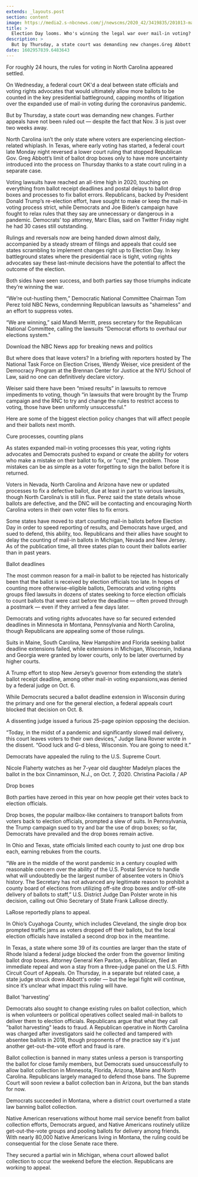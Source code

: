 ```yaml
--- 
extends: _layouts.post 
section: content 
image: https://media2.s-nbcnews.com/j/newscms/2020_42/3419835/201013-mail-in-ballots-mn-1430_b3e1aa164e5307355612be786c00530a.nbcnews-fp-1200-630.JPG 
title: > 
  Election Day looms. Who's winning the legal war over mail-in voting? 
description: > 
  But by Thursday, a state court was demanding new changes.Greg Abbott’s limit of ballot drop boxes only to have more uncertainty introduced into the process on Thursday thanks to a state court ruling in a separate case.Voting lawsuits have reached an all-time high in 2020, touching on everything from ballot receipt deadlines and postal delays to ballot drop boxes and processes to fix ballot errors.A Trump effort to stop New Jersey’s governor from extending the state’s ballot receipt deadline, among other mail-in voting expansions,was denied by a federal judge on Oct. 6.They secured a partial win in Michigan, whena court allowed ballot collection to occur the weekend before the election. 
date: 1602957839.6483643 
--- 
```

For roughly 24 hours, the rules for voting in North Carolina appeared settled.

On Wednesday, a federal court OK'd a deal between state officials and voting rights advocates that would ultimately allow more ballots to be counted in the key presidential battleground, capping months of litigation over the expanded use of mail-in voting during the coronavirus pandemic.

But by Thursday, a state court was demanding new changes. Further appeals have not been ruled out — despite the fact that Nov. 3 is just over two weeks away.

North Carolina isn’t the only state where voters are experiencing election-related whiplash. In Texas, where early voting has started, a federal court late Monday night reversed a lower court ruling that stopped Republican Gov. Greg Abbott’s limit of ballot drop boxes only to have more uncertainty introduced into the process on Thursday thanks to a state court ruling in a separate case.

Voting lawsuits have reached an all-time high in 2020, touching on everything from ballot receipt deadlines and postal delays to ballot drop boxes and processes to fix ballot errors. Republicans, backed by President Donald Trump’s re-election effort, have sought to make or keep the mail-in voting process strict, while Democrats and Joe Biden’s campaign have fought to relax rules that they say are unnecessary or dangerous in a pandemic. Democrats’ top attorney, Marc Elias, said on Twitter Friday night he had 30 cases still outstanding.

Rulings and reversals now are being handed down almost daily, accompanied by a steady stream of filings and appeals that could see states scrambling to implement changes right up to Election Day. In key battleground states where the presidential race is tight, voting rights advocates say these last-minute decisions have the potential to affect the outcome of the election.

Both sides have seen success, and both parties say those triumphs indicate they’re winning the war.

“We’re out-hustling them,” Democratic National Committee Chairman Tom Perez told NBC News, condemning Republican lawsuits as "shameless" and an effort to suppress votes.

“We are winning,” said Mandi Merritt, press secretary for the Republican National Committee, calling the lawsuits "Democrat efforts to overhaul our elections system."

Download the NBC News app for breaking news and politics

But where does that leave voters? In a briefing with reporters hosted by The National Task Force on Election Crises, Wendy Weiser, vice president of the Democracy Program at the Brennan Center for Justice at the NYU School of Law, said no one can definitively declare victory.

Weiser said there have been “mixed results” in lawsuits to remove impediments to voting, though “in lawsuits that were brought by the Trump campaign and the RNC to try and change the rules to restrict access to voting, those have been uniformly unsuccessful.”

Here are some of the biggest election policy changes that will affect people and their ballots next month.

Cure processes, counting plans

As states expanded mail-in voting processes this year, voting rights advocates and Democrats pushed to expand or create the ability for voters who make a mistake on their ballot to fix, or "cure," the problem. Those mistakes can be as simple as a voter forgetting to sign the ballot before it is returned.

Voters in Nevada, North Carolina and Arizona have new or updated processes to fix a defective ballot, due at least in part to various lawsuits, though North Carolina’s is still in flux. Perez said the state details whose ballots are defective, and the DNC will be contacting and encouraging North Carolina voters in their own voter files to fix errors.

Some states have moved to start counting mail-in ballots before Election Day in order to speed reporting of results, and Democrats have urged, and sued to defend, this ability, too. Republicans and their allies have sought to delay the counting of mail-in ballots in Michigan, Nevada and New Jersey. As of the publication time, all three states plan to count their ballots earlier than in past years.

Ballot deadlines

The most common reason for a mail-in ballot to be rejected has historically been that the ballot is received by election officials too late. In hopes of counting more otherwise-eligible ballots, Democrats and voting rights groups filed lawsuits in dozens of states seeking to force election officials to count ballots that were cast before the deadline — often proved through a postmark — even if they arrived a few days later.

Democrats and voting rights advocates have so far secured extended deadlines in Minnesota in Montana, Pennsylvania and North Carolina, though Republicans are appealing some of those rulings.

Suits in Maine, South Carolina, New Hampshire and Florida seeking ballot deadline extensions failed, while extensions in Michigan, Wisconsin, Indiana and Georgia were granted by lower courts, only to be later overturned by higher courts.

A Trump effort to stop New Jersey’s governor from extending the state’s ballot receipt deadline, among other mail-in voting expansions,was denied by a federal judge on Oct. 6.

While Democrats secured a ballot deadline extension in Wisconsin during the primary and one for the general election, a federal appeals court blocked that decision on Oct. 8.

A dissenting judge issued a furious 25-page opinion opposing the decision.

“Today, in the midst of a pandemic and significantly slowed mail delivery, this court leaves voters to their own devices,” Judge Ilana Rovner wrote in the dissent. “Good luck and G-d bless, Wisconsin. You are going to need it.”

Democrats have appealed the ruling to the U.S. Supreme Court.

Nicole Flaherty watches as her 7-year old daughter Madelyn places the ballot in the box Cinnaminson, N.J., on Oct. 7, 2020. Christina Paciolla / AP

Drop boxes

Both parties have zeroed in this year on how people get their votes back to election officials.

Drop boxes, the popular mailbox-like containers to transport ballots from voters back to election officials, prompted a slew of suits. In Pennsylvania, the Trump campaign sued to try and bar the use of drop boxes; so far, Democrats have prevailed and the drop boxes remain active.

In Ohio and Texas, state officials limited each county to just one drop box each, earning rebukes from the courts.

“We are in the middle of the worst pandemic in a century coupled with reasonable concern over the ability of the U.S. Postal Service to handle what will undoubtedly be the largest number of absentee voters in Ohio’s history. The Secretary has not advanced any legitimate reason to prohibit a county board of elections from utilizing off-site drop boxes and/or off-site delivery of ballots to staff,” U.S. District Judge Dan Polster wrote in his decision, calling out Ohio Secretary of State Frank LaRose directly.

LaRose reportedly plans to appeal.

In Ohio’s Cuyahoga County, which includes Cleveland, the single drop box prompted traffic jams as voters dropped off their ballots, but the local election officials have installed a second drop box in the meantime.

In Texas, a state where some 39 of its counties are larger than the state of Rhode Island a federal judge blocked the order from the governor limiting ballot drop boxes. Attorney General Ken Paxton, a Republican, filed an immediate repeal and won a stay from a three-judge panel on the U.S. Fifth Circuit Court of Appeals. On Thursday, in a separate but related case, a state judge struck down Abbott's order — but the legal fight will continue, since it’s unclear what impact this ruling will have.

Ballot 'harvesting'

Democrats also sought to change existing rules on ballot collection, which is when volunteers or political operatives collect sealed mail-in ballots to deliver them to election officials. Republicans argue that what they call "ballot harvesting" leads to fraud. A Republican operative in North Carolina was charged after investigators said he collected and tampered with absentee ballots in 2018, though proponents of the practice say it's just another get-out-the-vote effort and fraud is rare.

Ballot collection is banned in many states unless a person is transporting the ballot for close family members, but Democrats sued unsuccessfully to allow ballot collection in Minnesota, Florida, Arizona, Maine and North Carolina. Republicans largely managed to defend those bans. The Supreme Court will soon review a ballot collection ban in Arizona, but the ban stands for now.

Democrats succeeded in Montana, where a district court overturned a state law banning ballot collection.

Native American reservations without home mail service benefit from ballot collection efforts, Democrats argued, and Native Americans routinely utilize get-out-the-vote groups and pooling ballots for delivery among friends. With nearly 80,000 Native Americans living in Montana, the ruling could be consequential for the close Senate race there.

They secured a partial win in Michigan, whena court allowed ballot collection to occur the weekend before the election. Republicans are working to appeal.